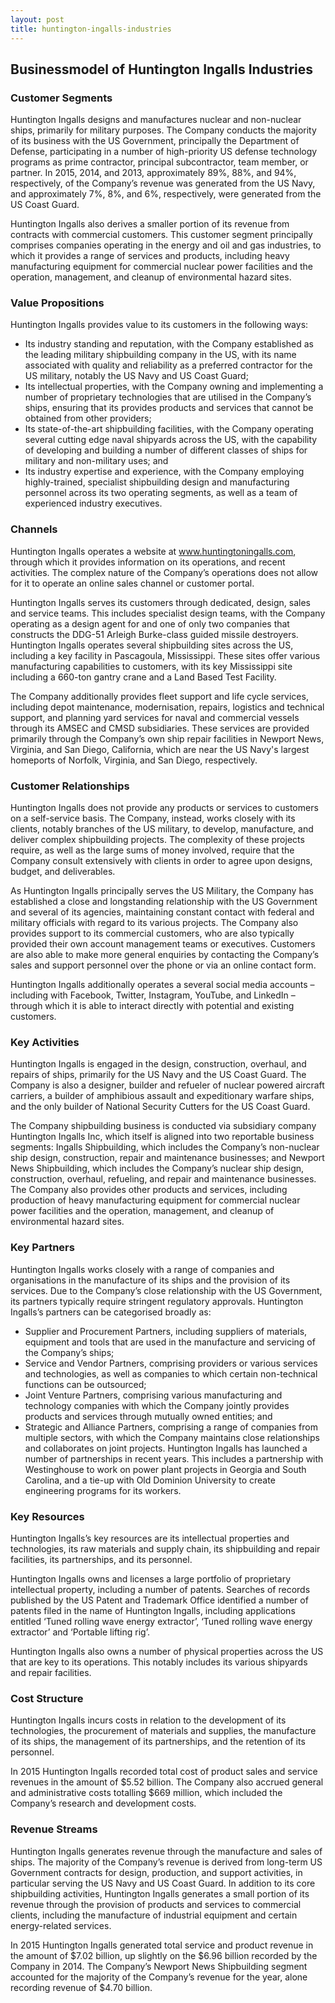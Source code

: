 ```yaml
---
layout: post
title: huntington-ingalls-industries
---
```


Businessmodel of Huntington Ingalls Industries
-----------------------------------------------

### Customer Segments

Huntington Ingalls designs and manufactures nuclear and non-nuclear ships, primarily for military purposes. The Company conducts the majority of its business with the US Government, principally the Department of Defense, participating in a number of high-priority US defense technology programs as prime contractor, principal subcontractor, team member, or partner. In 2015, 2014, and 2013, approximately 89%, 88%, and 94%, respectively, of the Company’s revenue was generated from the US Navy, and approximately 7%, 8%, and 6%, respectively, were generated from the US Coast Guard.

Huntington Ingalls also derives a smaller portion of its revenue from contracts with commercial customers. This customer segment principally comprises companies operating in the energy and oil and gas industries, to which it provides a range of services and products, including heavy manufacturing equipment for commercial nuclear power facilities and the operation, management, and cleanup of environmental hazard sites.

### Value Propositions

Huntington Ingalls provides value to its customers in the following ways:

 * Its industry standing and reputation, with the Company established as the leading military shipbuilding company in the US, with its name associated with quality and reliability as a preferred contractor for the US military, notably the US Navy and US Coast Guard;
* Its intellectual properties, with the Company owning and implementing a number of proprietary technologies that are utilised in the Company’s ships, ensuring that its provides products and services that cannot be obtained from other providers;
* Its state-of-the-art shipbuilding facilities, with the Company operating several cutting edge naval shipyards across the US, with the capability of developing and building a number of different classes of ships for military and non-military uses; and
* Its industry expertise and experience, with the Company employing highly-trained, specialist shipbuilding design and manufacturing personnel across its two operating segments, as well as a team of experienced industry executives.
 ### Channels

Huntington Ingalls operates a website at www.huntingtoningalls.com, through which it provides information on its operations, and recent activities. The complex nature of the Company’s operations does not allow for it to operate an online sales channel or customer portal.

Huntington Ingalls serves its customers through dedicated, design, sales and service teams. This includes specialist design teams, with the Company operating as a design agent for and one of only two companies that constructs the DDG-51 Arleigh Burke-class guided missile destroyers. Huntington Ingalls operates several shipbuilding sites across the US, including a key facility in Pascagoula, Mississippi. These sites offer various manufacturing capabilities to customers, with its key Mississippi site including a 660-ton gantry crane and a Land Based Test Facility.

The Company additionally provides fleet support and life cycle services, including depot maintenance, modernisation, repairs, logistics and technical support, and planning yard services for naval and commercial vessels through its AMSEC and CMSD subsidiaries. These services are provided primarily through the Company’s own ship repair facilities in Newport News, Virginia, and San Diego, California, which are near the US Navy's largest homeports of Norfolk, Virginia, and San Diego, respectively.

### Customer Relationships

Huntington Ingalls does not provide any products or services to customers on a self-service basis. The Company, instead, works closely with its clients, notably branches of the US military, to develop, manufacture, and deliver complex shipbuilding projects. The complexity of these projects require, as well as the large sums of money involved, require that the Company consult extensively with clients in order to agree upon designs, budget, and deliverables.

As Huntington Ingalls principally serves the US Military, the Company has established a close and longstanding relationship with the US Government and several of its agencies, maintaining constant contact with federal and military officials with regard to its various projects. The Company also provides support to its commercial customers, who are also typically provided their own account management teams or executives. Customers are also able to make more general enquiries by contacting the Company’s sales and support personnel over the phone or via an online contact form.

Huntington Ingalls additionally operates a several social media accounts – including with Facebook, Twitter, Instagram, YouTube, and LinkedIn – through which it is able to interact directly with potential and existing customers.

### Key Activities

Huntington Ingalls is engaged in the design, construction, overhaul, and repairs of ships, primarily for the US Navy and the US Coast Guard. The Company is also a designer, builder and refueler of nuclear powered aircraft carriers, a builder of amphibious assault and expeditionary warfare ships, and the only builder of National Security Cutters for the US Coast Guard.

The Company shipbuilding business is conducted via subsidiary company Huntington Ingalls Inc, which itself is aligned into two reportable business segments: Ingalls Shipbuilding, which includes the Company’s non-nuclear ship design, construction, repair and maintenance businesses; and Newport News Shipbuilding, which includes the Company’s nuclear ship design, construction, overhaul, refueling, and repair and maintenance businesses. The Company also provides other products and services, including production of heavy manufacturing equipment for commercial nuclear power facilities and the operation, management, and cleanup of environmental hazard sites.

### Key Partners

Huntington Ingalls works closely with a range of companies and organisations in the manufacture of its ships and the provision of its services. Due to the Company’s close relationship with the US Government, its partners typically require stringent regulatory approvals. Huntington Ingalls’s partners can be categorised broadly as:

 * Supplier and Procurement Partners, including suppliers of materials, equipment and tools that are used in the manufacture and servicing of the Company’s ships;
* Service and Vendor Partners, comprising providers or various services and technologies, as well as companies to which certain non-technical functions can be outsourced;
* Joint Venture Partners, comprising various manufacturing and technology companies with which the Company jointly provides products and services through mutually owned entities; and
* Strategic and Alliance Partners, comprising a range of companies from multiple sectors, with which the Company maintains close relationships and collaborates on joint projects.
 Huntington Ingalls has launched a number of partnerships in recent years. This includes a partnership with Westinghouse to work on power plant projects in Georgia and South Carolina, and a tie-up with Old Dominion University to create engineering programs for its workers.

### Key Resources

Huntington Ingalls’s key resources are its intellectual properties and technologies, its raw materials and supply chain, its shipbuilding and repair facilities, its partnerships, and its personnel.

Huntington Ingalls owns and licenses a large portfolio of proprietary intellectual property, including a number of patents. Searches of records published by the US Patent and Trademark Office identified a number of patents filed in the name of Huntington Ingalls, including applications entitled ‘Tuned rolling wave energy extractor’, ‘Tuned rolling wave energy extractor’ and ‘Portable lifting rig’.

Huntington Ingalls also owns a number of physical properties across the US that are key to its operations. This notably includes its various shipyards and repair facilities.

### Cost Structure

Huntington Ingalls incurs costs in relation to the development of its technologies, the procurement of materials and supplies, the manufacture of its ships, the management of its partnerships, and the retention of its personnel.

In 2015 Huntington Ingalls recorded total cost of product sales and service revenues in the amount of $5.52 billion. The Company also accrued general and administrative costs totalling $669 million, which included the Company’s research and development costs.

### Revenue Streams

Huntington Ingalls generates revenue through the manufacture and sales of ships. The majority of the Company’s revenue is derived from long-term US Government contracts for design, production, and support activities, in particular serving the US Navy and US Coast Guard. In addition to its core shipbuilding activities, Huntington Ingalls generates a small portion of its revenue through the provision of products and services to commercial clients, including the manufacture of industrial equipment and certain energy-related services.

In 2015 Huntington Ingalls generated total service and product revenue in the amount of $7.02 billion, up slightly on the $6.96 billion recorded by the Company in 2014. The Company’s Newport News Shipbuilding segment accounted for the majority of the Company’s revenue for the year, alone recording revenue of $4.70 billion.
